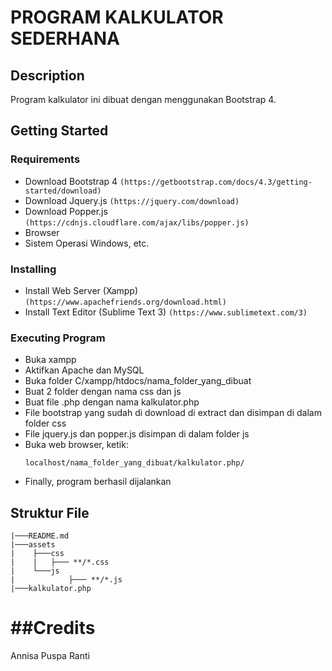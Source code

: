# PROGRAM KALKULATOR SEDERHANA


## Description

Program kalkulator ini dibuat dengan menggunakan Bootstrap 4.


## Getting Started
### Requirements

* Download Bootstrap 4 
`(https://getbootstrap.com/docs/4.3/getting-started/download)`
* Download Jquery.js
`(https://jquery.com/download)`
* Download Popper.js
`(https://cdnjs.cloudflare.com/ajax/libs/popper.js)`
* Browser
* Sistem Operasi Windows, etc.

### Installing

- Install Web Server (Xampp)
`(https://www.apachefriends.org/download.html)`
- Install Text Editor (Sublime Text 3)
`(https://www.sublimetext.com/3)`

### Executing Program

* Buka xampp
* Aktifkan Apache dan MySQL
* Buka folder C/xampp/htdocs/nama_folder_yang_dibuat
* Buat 2 folder dengan nama css dan js
* Buat file .php dengan nama kalkulator.php
* File bootstrap yang sudah di download di extract dan disimpan di dalam folder css
* File jquery.js dan popper.js disimpan di dalam folder js
* Buka web browser, ketik: 
  ```
  localhost/nama_folder_yang_dibuat/kalkulator.php/
  ```
* Finally, program berhasil dijalankan


## Struktur File
```
|───README.md
|───assets
|    ├───css
|    |	 ├─── **/*.css
|    └───js
|		     ├─── **/*.js
|───kalkulator.php
```

##Credits
=======

Annisa Puspa Ranti
